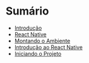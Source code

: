 # Sumário

- [Introdução](README.md)
- [React Native](01-rn.md)
- [Montando o Ambiente](02-ambiente.md)
- [Introdução ao React Native](03-intro.md)
- [Iniciando o Projeto](04-iniciando.md)

<!--
- [Desenvolvendo uma versão mobile para Controle de Poneys](05-coponeymob.md)
- [Criando a tela Home](06-home.md)
- [Criando a tela de Cadastro de Poneys](07-cadastro.md)
- [Criando a tela de Alteração de Poneys](08-alteracao.md)
- [Exclusão lógica de Poneys](09-exclusao.md)
-->
